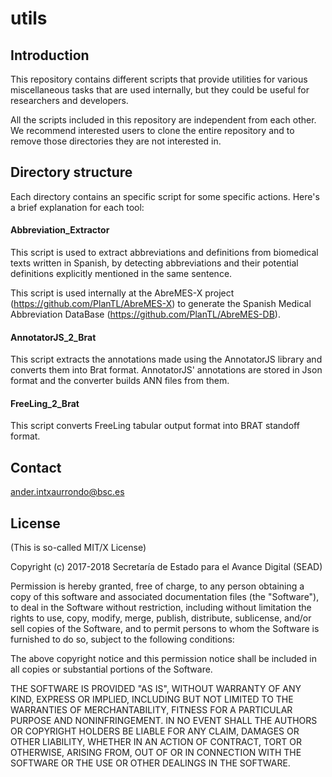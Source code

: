# utils

## Introduction

This repository contains different scripts that provide utilities for various miscellaneous tasks that are used internally, but they 
could be useful for researchers and developers.

All the scripts included in this repository are independent from each other. We recommend interested users to clone the entire repository and to remove those directories they are not interested in.

## Directory structure

Each directory contains an specific script for some specific actions. Here's a brief explanation for each tool:

#### Abbreviation_Extractor

This script is used to extract abbreviations and definitions from biomedical texts written in Spanish, by detecting 
abbreviations and their potential definitions explicitly mentioned in the same sentence.

This script is used internally at the AbreMES-X project (https://github.com/PlanTL/AbreMES-X) to generate the Spanish Medical Abbreviation DataBase (https://github.com/PlanTL/AbreMES-DB).


#### AnnotatorJS_2_Brat

This script extracts the annotations made using the AnnotatorJS library and converts them into Brat format. AnnotatorJS' 
annotations are stored in Json format and the converter builds ANN files from them.

#### FreeLing_2_Brat

This script converts FreeLing tabular output format into BRAT standoff format.

## Contact

ander.intxaurrondo@bsc.es

## License

(This is so-called MIT/X License)

Copyright (c) 2017-2018 Secretaría de Estado para el Avance Digital (SEAD)

Permission is hereby granted, free of charge, to any person obtaining a copy of this software and associated documentation files (the "Software"), to deal in the Software without restriction, including without limitation the rights to use, copy, modify, merge, publish, distribute, sublicense, and/or sell copies of the Software, and to permit persons to whom the Software is furnished to do so, subject to the following conditions:

The above copyright notice and this permission notice shall be included in all copies or substantial portions of the Software.

THE SOFTWARE IS PROVIDED "AS IS", WITHOUT WARRANTY OF ANY KIND, EXPRESS OR IMPLIED, INCLUDING BUT NOT LIMITED TO THE WARRANTIES OF MERCHANTABILITY, FITNESS FOR A PARTICULAR PURPOSE AND NONINFRINGEMENT. IN NO EVENT SHALL THE AUTHORS OR COPYRIGHT HOLDERS BE LIABLE FOR ANY CLAIM, DAMAGES OR OTHER LIABILITY, WHETHER IN AN ACTION OF CONTRACT, TORT OR OTHERWISE, ARISING FROM, OUT OF OR IN CONNECTION WITH THE SOFTWARE OR THE USE OR OTHER DEALINGS IN THE SOFTWARE.
